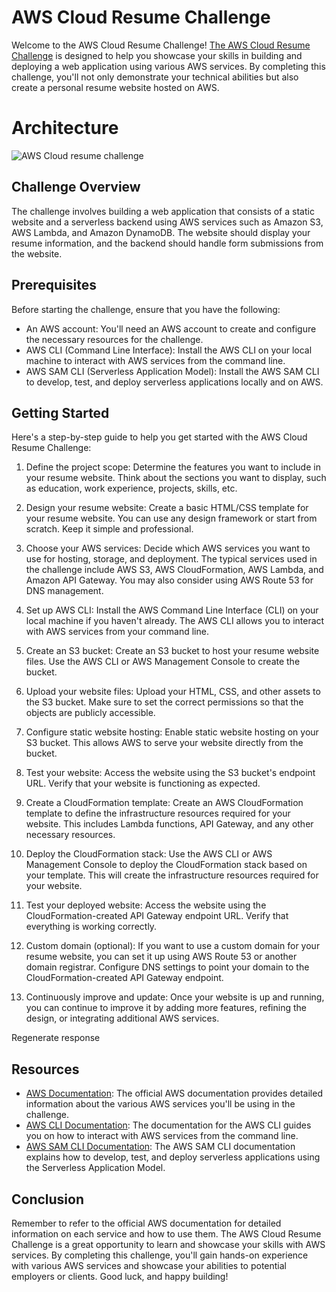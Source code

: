 AWS Cloud Resume Challenge
==========================

Welcome to the AWS Cloud Resume Challenge!  [The AWS Cloud Resume Challenge](https://cloudresumechallenge.dev/docs/the-challenge/aws/) is designed to help you showcase your skills in building and deploying a web application using various AWS services. By completing this challenge, you'll not only demonstrate your technical abilities but also create a personal resume website hosted on AWS.

# **Architecture**

![AWS Cloud resume challenge](https://github.com/glenleach/aws-cloud-resume-challenge/assets/128903526/f9f58f64-502f-4ef3-b389-74ebd41fa8a9)

Challenge Overview
------------------

The challenge involves building a web application that consists of a static website and a serverless backend using AWS services such as Amazon S3, AWS Lambda, and Amazon DynamoDB. The website should display your resume information, and the backend should handle form submissions from the website.

Prerequisites
-------------

Before starting the challenge, ensure that you have the following:

*   An AWS account: You'll need an AWS account to create and configure the necessary resources for the challenge.
*   AWS CLI (Command Line Interface): Install the AWS CLI on your local machine to interact with AWS services from the command line.
*   AWS SAM CLI (Serverless Application Model): Install the AWS SAM CLI to develop, test, and deploy serverless applications locally and on AWS.

Getting Started
---------------

Here's a step-by-step guide to help you get started with the AWS Cloud Resume Challenge:

1. Define the project scope: Determine the features you want to include in your resume 
website. Think about the sections you want to display, such as education, work 
experience, projects, skills, etc.

2. Design your resume website: Create a basic HTML/CSS template for your resume 
website. You can use any design framework or start from scratch. Keep it simple and 
professional.

3. Choose your AWS services: Decide which AWS services you want to use for hosting, 
storage, and deployment. The typical services used in the challenge include AWS S3, 
AWS CloudFormation, AWS Lambda, and Amazon API Gateway. You may also consider 
using AWS Route 53 for DNS management.

4. Set up AWS CLI: Install the AWS Command Line Interface (CLI) on your local machine if 
you haven't already. The AWS CLI allows you to interact with AWS services from your command line.

5. Create an S3 bucket: Create an S3 bucket to host your resume website files. Use the AWS 
CLI or AWS Management Console to create the bucket.

6. Upload your website files: Upload your HTML, CSS, and other assets to the S3 bucket. 
Make sure to set the correct permissions so that the objects are publicly accessible.

7. Configure static website hosting: Enable static website hosting on your S3 bucket. This 
allows AWS to serve your website directly from the bucket.

8. Test your website: Access the website using the S3 bucket's endpoint URL. Verify that 
your website is functioning as expected.

9. Create a CloudFormation template: Create an AWS CloudFormation template to define 
the infrastructure resources required for your website. This includes Lambda functions, 
API Gateway, and any other necessary resources.

10. Deploy the CloudFormation stack: Use the AWS CLI or AWS Management Console to 
deploy the CloudFormation stack based on your template. This will create the 
infrastructure resources required for your website.

11. Test your deployed website: Access the website using the CloudFormation-created API 
Gateway endpoint URL. Verify that everything is working correctly.

12. Custom domain (optional): If you want to use a custom domain for your resume website, 
you can set it up using AWS Route 53 or another domain registrar. Configure DNS 
settings to point your domain to the CloudFormation-created API Gateway endpoint.

13. Continuously improve and update: Once your website is up and running, you can 
continue to improve it by adding more features, refining the design, or integrating 
additional AWS services.






    
Regenerate response
    

Resources
---------


*   [AWS Documentation](https://aws.amazon.com/documentation/): The official AWS documentation provides detailed information about the various AWS services you'll be using in the challenge.
*   [AWS CLI Documentation](https://awscli.amazonaws.com/v2/documentation/api/latest/index.html): The documentation for the AWS CLI guides you on how to interact with AWS services from the command line.
*   [AWS SAM CLI Documentation](https://docs.aws.amazon.com/serverless-application-model/latest/developerguide/what-is-sam.html): The AWS SAM CLI documentation explains how to develop, test, and deploy serverless applications using the Serverless Application Model.

Conclusion
----------
Remember to refer to the official AWS documentation for detailed information on each
service and how to use them. The AWS Cloud Resume Challenge is a great opportunity to
learn and showcase your skills with AWS services. By completing this challenge, 
you'll gain hands-on experience with various AWS services and showcase your abilities to potential employers or clients. 
Good luck, and happy building!
